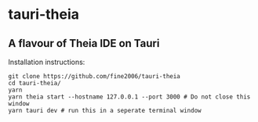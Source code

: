 # tauri-theia
A flavour of Theia IDE on Tauri
---
Installation instructions:
```shell
git clone https://github.com/fine2006/tauri-theia
cd tauri-theia/
yarn
yarn theia start --hostname 127.0.0.1 --port 3000 # Do not close this window
yarn tauri dev # run this in a seperate terminal window
```
